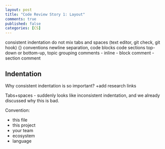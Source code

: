 ```yaml
---
layout: post
title: "Code Review Story 1: Layout"
comments: true
published: false
categories: [CS]
---
```


consistent indentation
do not mix tabs and spaces (text editor, git check, git hook)
{} conventions
newline separation, code blocks
code sections
top-down or bottom-up, topic grouping
comments
    - inline
    - block comment
    - section comment


## Indentation

Why consistent indentation is so important? +add research links


Tabs+spaces - suddenly looks like inconsistent indentation, and we already discussed why this is bad.

Convention:
- this file
- this project
- your team
- ecosystem
- language
